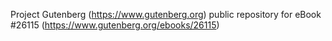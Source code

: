 Project Gutenberg (https://www.gutenberg.org) public repository for eBook #26115 (https://www.gutenberg.org/ebooks/26115)
